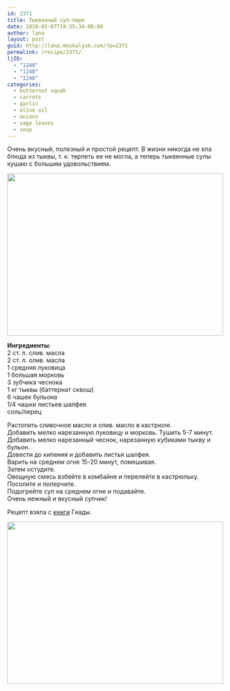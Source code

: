 ```yaml
---
id: 2371
title: Тыквенный суп-пюре
date: 2010-05-07T19:55:34-08:00
author: lana
layout: post
guid: http://lana.moskalyuk.com/?p=2371
permalink: /recipe/2371/
ljID:
  - "1248"
  - "1248"
  - "1248"
categories:
  - butternut squah
  - carrots
  - garlic
  - olive oil
  - onions
  - sage leaves
  - soup
---
```

Очень вкусный, полезный и простой рецепт. В жизни никогда не ела блюда из тыквы, т. к. терпеть ее не могла, а теперь тыквенные супы кушаю с большим удовольствием.

<img loading="lazy" class="alignnone" title="Butternut squash soup-puree" src="http://farm5.static.flickr.com/4026/4587647207_1aff6c6bbc.jpg" alt="" width="500" height="375" /> 

**Ингредиенты**:  
2 ст. л. слив. масла  
2 ст. л. олив. масла  
1 средняя луковица  
1 большая морковь  
3 зубчика чеснока  
1 кг тыквы (баттернат сквош)  
6 чашек бульона  
1/4 чашки листьев шалфея  
соль/перец

Растопить сливочное масло и олив. масло в кастрюле.  
Добавить мелко нарезанную луковицу и морковь. Тушить 5-7 минут.  
Добавить мелко нарезанный чеснок, нарезанную кубиками тыкву и бульон.  
Довести до кипения и добавить листья шалфея.  
Варить на среднем огне 15-20 минут, помешивая.  
Затем остудите.  
Овощную смесь взбейте в комбайне и перелейте в кастрюльку. Посолите и поперчите.  
Подогрейте суп на среднем огне и подавайте.  
Очень нежный и вкусный супчик!

Рецепт взяла с [книги](http://www.amazon.com/Giada-Home-Family-Recipes-California/dp/0307451011/ref=sr_1_1?ie=UTF8&s=books&qid=1273287077&sr=8-1) Гиады.

<img loading="lazy" class="alignnone" title="Butternut squash soup-puree" src="http://farm5.static.flickr.com/4015/4587646147_2505edc67b.jpg" alt="" width="500" height="375" />